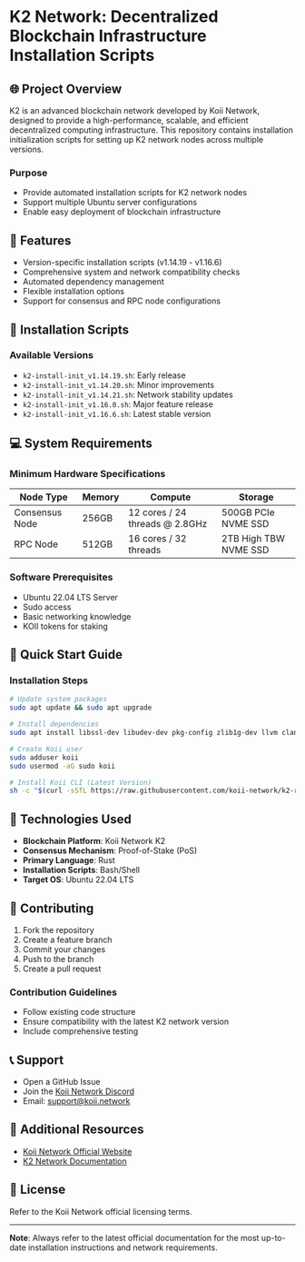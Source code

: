 # K2 Network: Decentralized Blockchain Infrastructure Installation Scripts

## 🌐 Project Overview

K2 is an advanced blockchain network developed by Koii Network, designed to provide a high-performance, scalable, and efficient decentralized computing infrastructure. This repository contains installation initialization scripts for setting up K2 network nodes across multiple versions.

### Purpose
- Provide automated installation scripts for K2 network nodes
- Support multiple Ubuntu server configurations
- Enable easy deployment of blockchain infrastructure

## 🚀 Features

- Version-specific installation scripts (v1.14.19 - v1.16.6)
- Comprehensive system and network compatibility checks
- Automated dependency management
- Flexible installation options
- Support for consensus and RPC node configurations

## 🔧 Installation Scripts

### Available Versions
- `k2-install-init_v1.14.19.sh`: Early release
- `k2-install-init_v1.14.20.sh`: Minor improvements
- `k2-install-init_v1.14.21.sh`: Network stability updates
- `k2-install-init_v1.16.0.sh`: Major feature release
- `k2-install-init_v1.16.6.sh`: Latest stable version

## 💻 System Requirements

### Minimum Hardware Specifications
| Node Type | Memory | Compute | Storage |
|-----------|--------|---------|---------| 
| Consensus Node | 256GB | 12 cores / 24 threads @ 2.8GHz | 500GB PCIe NVME SSD |
| RPC Node | 512GB | 16 cores / 32 threads | 2TB High TBW NVME SSD |

### Software Prerequisites
- Ubuntu 22.04 LTS Server
- Sudo access
- Basic networking knowledge
- KOII tokens for staking

## 🚀 Quick Start Guide

### Installation Steps
```bash
# Update system packages
sudo apt update && sudo apt upgrade

# Install dependencies
sudo apt install libssl-dev libudev-dev pkg-config zlib1g-dev llvm clang

# Create Koii user
sudo adduser koii
sudo usermod -aG sudo koii

# Install Koii CLI (Latest Version)
sh -c "$(curl -sSfL https://raw.githubusercontent.com/koii-network/k2-release/master/k2-install-init_v1.16.6.sh)"
```

## 🔧 Technologies Used
- **Blockchain Platform**: Koii Network K2
- **Consensus Mechanism**: Proof-of-Stake (PoS)
- **Primary Language**: Rust
- **Installation Scripts**: Bash/Shell
- **Target OS**: Ubuntu 22.04 LTS

## 🤝 Contributing
1. Fork the repository
2. Create a feature branch
3. Commit your changes
4. Push to the branch
5. Create a pull request

### Contribution Guidelines
- Follow existing code structure
- Ensure compatibility with the latest K2 network version
- Include comprehensive testing

## 📞 Support
- Open a GitHub Issue
- Join the [Koii Network Discord](https://discord.gg/koii)
- Email: support@koii.network

## 🔗 Additional Resources
- [Koii Network Official Website](https://koii.network)
- [K2 Network Documentation](https://docs.koii.network)

## 📜 License
Refer to the Koii Network official licensing terms.

---

**Note**: Always refer to the latest official documentation for the most up-to-date installation instructions and network requirements.